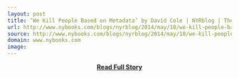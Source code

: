 ```yaml
---
layout: post
title: ‘We Kill People Based on Metadata’ by David Cole | NYRblog | The New York Review of Books
url: http://www.nybooks.com/blogs/nyrblog/2014/may/10/we-kill-people-based-metadata/
source: http://www.nybooks.com/blogs/nyrblog/2014/may/10/we-kill-people-based-metadata/
domain: www.nybooks.com
image: 
---
```


<p></p>
<center><p><a href="http://www.nybooks.com/blogs/nyrblog/2014/may/10/we-kill-people-based-metadata/" style='padding:25px; font-sze:18px; font-weight: bold;'>Read Full Story</a></p></center>
